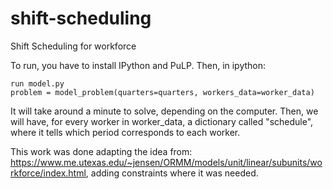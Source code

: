 # shift-scheduling
Shift Scheduling for workforce

To run, you have to install IPython and PuLP.
Then, in ipython:

    run model.py
    problem = model_problem(quarters=quarters, workers_data=worker_data)
    
It will take around a minute to solve, depending on the computer.
Then, we will have, for every worker in worker_data, a dictionary called "schedule", where it tells which period corresponds to each worker.

This work was done adapting the idea from: https://www.me.utexas.edu/~jensen/ORMM/models/unit/linear/subunits/workforce/index.html, adding constraints where it was needed.
